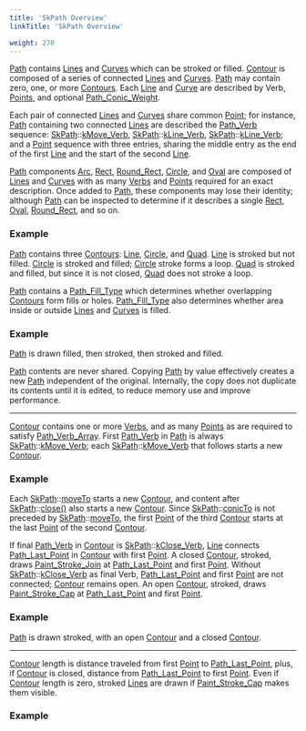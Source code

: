 ```yaml
---
title: 'SkPath Overview'
linkTitle: 'SkPath Overview'

weight: 270
---
```


<a href='https://api.skia.org/classSkPath.html'>Path</a> contains
<a href='undocumented#Line'>Lines</a> and
<a href='undocumented#Curve'>Curves</a> which can be stroked or filled.
<a href='#Contour'>Contour</a> is composed of a series of connected
<a href='undocumented#Line'>Lines</a> and
<a href='undocumented#Curve'>Curves</a>.
<a href='https://api.skia.org/classSkPath.html'>Path</a> may contain zero, one,
or more <a href='#Contour'>Contours</a>. Each
<a href='undocumented#Line'>Line</a> and <a href='undocumented#Curve'>Curve</a>
are described by Verb,
<a href='https://api.skia.org/structSkPoint.html'>Points</a>, and optional
<a href='#Path_Conic_Weight'>Path_Conic_Weight</a>.

Each pair of connected <a href='undocumented#Line'>Lines</a> and
<a href='undocumented#Curve'>Curves</a> share common
<a href='https://api.skia.org/structSkPoint.html'>Point</a>; for instance,
<a href='https://api.skia.org/classSkPath.html'>Path</a> containing two
connected <a href='undocumented#Line'>Lines</a> are described the
<a href='#Path_Verb'>Path_Verb</a> sequence:
<a href='https://api.skia.org/classSkPath.html'>SkPath</a>::<a href='#SkPath_kMove_Verb'>kMove_Verb</a>,
<a href='https://api.skia.org/classSkPath.html'>SkPath</a>::<a href='#SkPath_kLine_Verb'>kLine_Verb</a>,
<a href='https://api.skia.org/classSkPath.html'>SkPath</a>::<a href='#SkPath_kLine_Verb'>kLine_Verb</a>;
and a <a href='https://api.skia.org/structSkPoint.html'>Point</a> sequence with
three entries, sharing the middle entry as the end of the first
<a href='undocumented#Line'>Line</a> and the start of the second
<a href='undocumented#Line'>Line</a>.

<a href='https://api.skia.org/classSkPath.html'>Path</a> components
<a href='undocumented#Arc'>Arc</a>,
<a href='https://api.skia.org/classSkPath.html#af037025a1adad16072abbbcd83b621f2'>Rect</a>,
<a href='#RRect'>Round_Rect</a>, <a href='undocumented#Circle'>Circle</a>, and
<a href='undocumented#Oval'>Oval</a> are composed of
<a href='undocumented#Line'>Lines</a> and
<a href='undocumented#Curve'>Curves</a> with as many
<a href='https://api.skia.org/classSkPath.html#ac36f638ac96f3428626e993eacf84ff0'>Verbs</a>
and <a href='https://api.skia.org/structSkPoint.html'>Points</a> required for an
exact description. Once added to
<a href='https://api.skia.org/classSkPath.html'>Path</a>, these components may
lose their identity; although
<a href='https://api.skia.org/classSkPath.html'>Path</a> can be inspected to
determine if it describes a single
<a href='https://api.skia.org/classSkPath.html#af037025a1adad16072abbbcd83b621f2'>Rect</a>,
<a href='undocumented#Oval'>Oval</a>, <a href='#RRect'>Round_Rect</a>, and so
on.

### Example

<div><fiddle-embed name="93887af0c1dac49521972698cf04069c"><div><a href='https://api.skia.org/classSkPath.html'>Path</a> contains three <a href='#Contour'>Contours</a>: <a href='undocumented#Line'>Line</a>, <a href='undocumented#Circle'>Circle</a>, and <a href='https://api.skia.org/classSkPath.html#ad75d5a934476ac6543d6d7ddd8dbb90a'>Quad</a>. <a href='undocumented#Line'>Line</a> is stroked but
not filled. <a href='undocumented#Circle'>Circle</a> is stroked and filled; <a href='undocumented#Circle'>Circle</a> stroke forms a loop. <a href='https://api.skia.org/classSkPath.html#ad75d5a934476ac6543d6d7ddd8dbb90a'>Quad</a>
is stroked and filled, but since it is not closed, <a href='https://api.skia.org/classSkPath.html#ad75d5a934476ac6543d6d7ddd8dbb90a'>Quad</a> does not stroke a loop.
</div></fiddle-embed></div>

<a href='https://api.skia.org/classSkPath.html'>Path</a> contains a
<a href='#Path_Fill_Type'>Path_Fill_Type</a> which determines whether
overlapping <a href='#Contour'>Contours</a> form fills or holes.
<a href='#Path_Fill_Type'>Path_Fill_Type</a> also determines whether area inside
or outside <a href='undocumented#Line'>Lines</a> and
<a href='undocumented#Curve'>Curves</a> is filled.

### Example

<div><fiddle-embed name="36a995442c081ee779ecab2962d36e69"><div><a href='https://api.skia.org/classSkPath.html'>Path</a> is drawn filled, then stroked, then stroked and filled.
</div></fiddle-embed></div>

<a href='https://api.skia.org/classSkPath.html'>Path</a> contents are never
shared. Copying <a href='https://api.skia.org/classSkPath.html'>Path</a> by
value effectively creates a new
<a href='https://api.skia.org/classSkPath.html'>Path</a> independent of the
original. Internally, the copy does not duplicate its contents until it is
edited, to reduce memory use and improve performance.

<a name='Contour'></a>

---

<a href='#Contour'>Contour</a> contains one or more
<a href='https://api.skia.org/classSkPath.html#ac36f638ac96f3428626e993eacf84ff0'>Verbs</a>,
and as many <a href='https://api.skia.org/structSkPoint.html'>Points</a> as are
required to satisfy <a href='#Path_Verb_Array'>Path_Verb_Array</a>. First
<a href='#Path_Verb'>Path_Verb</a> in
<a href='https://api.skia.org/classSkPath.html'>Path</a> is always
<a href='https://api.skia.org/classSkPath.html'>SkPath</a>::<a href='#SkPath_kMove_Verb'>kMove_Verb</a>;
each
<a href='https://api.skia.org/classSkPath.html'>SkPath</a>::<a href='#SkPath_kMove_Verb'>kMove_Verb</a>
that follows starts a new <a href='#Contour'>Contour</a>.

### Example

<div><fiddle-embed name="0374f2dcd7effeb1dd435205a6c2de6f"><div>Each <a href='https://api.skia.org/classSkPath.html'>SkPath</a>::<a href='#SkPath_moveTo'>moveTo</a> starts a new <a href='#Contour'>Contour</a>, and content after <a href='https://api.skia.org/classSkPath.html'>SkPath</a>::<a href='#SkPath_close'>close()</a>
also starts a new <a href='#Contour'>Contour</a>. Since <a href='https://api.skia.org/classSkPath.html'>SkPath</a>::<a href='#SkPath_conicTo'>conicTo</a> is not preceded by
<a href='https://api.skia.org/classSkPath.html'>SkPath</a>::<a href='#SkPath_moveTo'>moveTo</a>, the first <a href='https://api.skia.org/structSkPoint.html'>Point</a> of the third <a href='#Contour'>Contour</a> starts at the last <a href='https://api.skia.org/structSkPoint.html'>Point</a>
of the second <a href='#Contour'>Contour</a>.
</div></fiddle-embed></div>

If final <a href='#Path_Verb'>Path_Verb</a> in <a href='#Contour'>Contour</a> is
<a href='https://api.skia.org/classSkPath.html'>SkPath</a>::<a href='#SkPath_kClose_Verb'>kClose_Verb</a>,
<a href='undocumented#Line'>Line</a> connects
<a href='#Path_Last_Point'>Path_Last_Point</a> in <a href='#Contour'>Contour</a>
with first <a href='https://api.skia.org/structSkPoint.html'>Point</a>. A closed
<a href='#Contour'>Contour</a>, stroked, draws
<a href='#Paint_Stroke_Join'>Paint_Stroke_Join</a> at
<a href='#Path_Last_Point'>Path_Last_Point</a> and first
<a href='https://api.skia.org/structSkPoint.html'>Point</a>. Without
<a href='https://api.skia.org/classSkPath.html'>SkPath</a>::<a href='#SkPath_kClose_Verb'>kClose_Verb</a>
as final Verb, <a href='#Path_Last_Point'>Path_Last_Point</a> and first
<a href='https://api.skia.org/structSkPoint.html'>Point</a> are not connected;
<a href='#Contour'>Contour</a> remains open. An open
<a href='#Contour'>Contour</a>, stroked, draws
<a href='#Paint_Stroke_Cap'>Paint_Stroke_Cap</a> at
<a href='#Path_Last_Point'>Path_Last_Point</a> and first
<a href='https://api.skia.org/structSkPoint.html'>Point</a>.

### Example

<div><fiddle-embed name="7a1f39b12d2cd8b7f5b1190879259cb2"><div><a href='https://api.skia.org/classSkPath.html'>Path</a> is drawn stroked, with an open <a href='#Contour'>Contour</a> and a closed <a href='#Contour'>Contour</a>.
</div></fiddle-embed></div>

<a name='Contour_Zero_Length'></a>

---

<a href='#Contour'>Contour</a> length is distance traveled from first
<a href='https://api.skia.org/structSkPoint.html'>Point</a> to
<a href='#Path_Last_Point'>Path_Last_Point</a>, plus, if
<a href='#Contour'>Contour</a> is closed, distance from
<a href='#Path_Last_Point'>Path_Last_Point</a> to first
<a href='https://api.skia.org/structSkPoint.html'>Point</a>. Even if
<a href='#Contour'>Contour</a> length is zero, stroked
<a href='undocumented#Line'>Lines</a> are drawn if
<a href='#Paint_Stroke_Cap'>Paint_Stroke_Cap</a> makes them visible.

### Example

<div><fiddle-embed name="62848df605af6258653d9e16b27d8f7f"></fiddle-embed></div>
